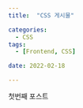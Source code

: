 ```yaml
---
title:  "CSS 게시물" 

categories:
  - CSS
tags:
  - [Frontend, CSS]

date: 2022-02-18

---
```



첫번째 포스트